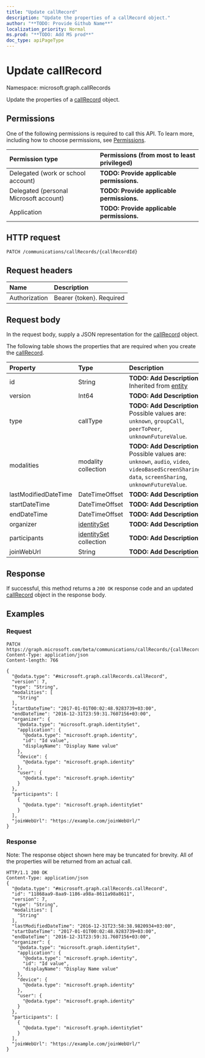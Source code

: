 ```yaml
---
title: "Update callRecord"
description: "Update the properties of a callRecord object."
author: "**TODO: Provide Github Name**"
localization_priority: Normal
ms.prod: "**TODO: Add MS prod**"
doc_type: apiPageType
---
```


# Update callRecord

Namespace: microsoft.graph.callRecords

Update the properties of a [callRecord](../resources/callrecords-callrecord.md) object.

## Permissions
One of the following permissions is required to call this API. To learn more, including how to choose permissions, see [Permissions](/concepts/permissions-reference.md).

|Permission type|Permissions (from most to least privileged)|
|:---|:---|
|Delegated (work or school account)|**TODO: Provide applicable permissions.**|
|Delegated (personal Microsoft account)|**TODO: Provide applicable permissions.**|
|Application|**TODO: Provide applicable permissions.**|

## HTTP request
<!-- {
  "blockType": "ignored"
}
-->
``` http
PATCH /communications/callRecords/{callRecordId}
```

## Request headers
|Name|Description|
|:---|:---|
|Authorization|Bearer {token}. Required|

## Request body
In the request body, supply a JSON representation for the [callRecord](../resources/callrecords-callrecord.md) object.

The following table shows the properties that are required when you create the [callRecord](../resources/callrecords-callrecord.md).

|Property|Type|Description|
|:---|:---|:---|
|id|String|**TODO: Add Description** Inherited from [entity](../resources/callrecords-entity.md)|
|version|Int64|**TODO: Add Description**|
|type|callType|**TODO: Add Description**. Possible values are: `unknown`, `groupCall`, `peerToPeer`, `unknownFutureValue`.|
|modalities|modality collection|**TODO: Add Description**. Possible values are: `unknown`, `audio`, `video`, `videoBasedScreenSharing`, `data`, `screenSharing`, `unknownFutureValue`.|
|lastModifiedDateTime|DateTimeOffset|**TODO: Add Description**|
|startDateTime|DateTimeOffset|**TODO: Add Description**|
|endDateTime|DateTimeOffset|**TODO: Add Description**|
|organizer|[identitySet](../resources/callrecords-identityset.md)|**TODO: Add Description**|
|participants|[identitySet](../resources/callrecords-identityset.md) collection|**TODO: Add Description**|
|joinWebUrl|String|**TODO: Add Description**|



## Response
If successful, this method returns a `200 OK` response code and an updated [callRecord](../resources/callrecords-callrecord.md) object in the response body.

## Examples

### Request
<!-- {
  "blockType": "request",
  "name": "update_callrecord"
}
-->
``` http
PATCH https://graph.microsoft.com/beta/communications/callRecords/{callRecordId}
Content-Type: application/json
Content-length: 766

{
  "@odata.type": "#microsoft.graph.callRecords.callRecord",
  "version": 7,
  "type": "String",
  "modalities": [
    "String"
  ],
  "startDateTime": "2017-01-01T00:02:48.9283739+03:00",
  "endDateTime": "2016-12-31T23:59:31.7607156+03:00",
  "organizer": {
    "@odata.type": "microsoft.graph.identitySet",
    "application": {
      "@odata.type": "microsoft.graph.identity",
      "id": "Id value",
      "displayName": "Display Name value"
    },
    "device": {
      "@odata.type": "microsoft.graph.identity"
    },
    "user": {
      "@odata.type": "microsoft.graph.identity"
    }
  },
  "participants": [
    {
      "@odata.type": "microsoft.graph.identitySet"
    }
  ],
  "joinWebUrl": "https://example.com/joinWebUrl/"
}
```

### Response
Note: The response object shown here may be truncated for brevity. All of the properties will be returned from an actual call.
<!-- {
  "blockType": "response",
  "truncated": true
}
-->
``` http
HTTP/1.1 200 OK
Content-Type: application/json
{
  "@odata.type": "#microsoft.graph.callRecords.callRecord",
  "id": "11868aa9-8aa9-1186-a98a-8611a98a8611",
  "version": 7,
  "type": "String",
  "modalities": [
    "String"
  ],
  "lastModifiedDateTime": "2016-12-31T23:58:38.9820934+03:00",
  "startDateTime": "2017-01-01T00:02:48.9283739+03:00",
  "endDateTime": "2016-12-31T23:59:31.7607156+03:00",
  "organizer": {
    "@odata.type": "microsoft.graph.identitySet",
    "application": {
      "@odata.type": "microsoft.graph.identity",
      "id": "Id value",
      "displayName": "Display Name value"
    },
    "device": {
      "@odata.type": "microsoft.graph.identity"
    },
    "user": {
      "@odata.type": "microsoft.graph.identity"
    }
  },
  "participants": [
    {
      "@odata.type": "microsoft.graph.identitySet"
    }
  ],
  "joinWebUrl": "https://example.com/joinWebUrl/"
}
```


